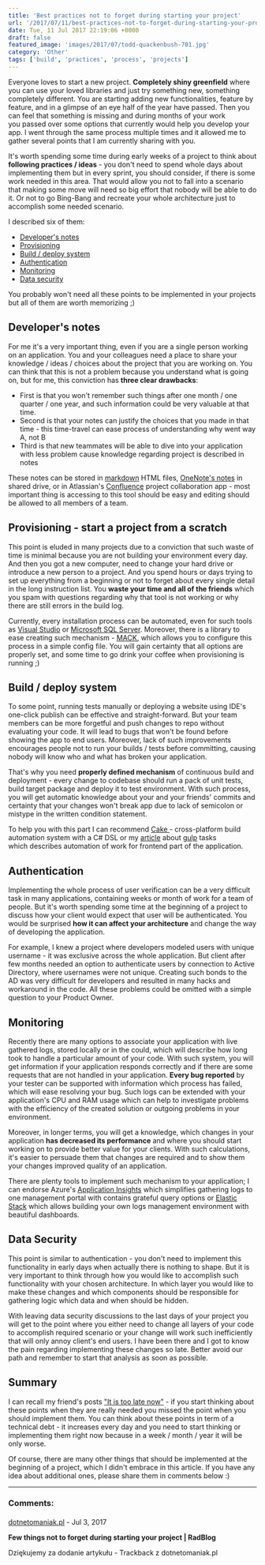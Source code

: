```yaml
---
title: 'Best practices not to forget during starting your project'
url: '/2017/07/11/best-practices-not-to-forget-during-starting-your-project/'
date: Tue, 11 Jul 2017 22:19:06 +0000
draft: false
featured_image: 'images/2017/07/todd-quackenbush-701.jpg'
category: 'Other'
tags: ['build', 'practices', 'process', 'projects']
---
```


Everyone loves to start a new project. **Completely shiny greenfield** where you can use your loved libraries and just try something new, something completely different. You are starting adding new functionalities, feature by feature, and in a glimpse of an eye half of the year have passed. Then you can feel that something is missing and during months of your work you passed over some options that currently would help you develop your app. I went through the same process multiple times and it allowed me to gather several points that I am currently sharing with you.

It's worth spending some time during early weeks of a project to think about **following practices / ideas** - you don't need to spend whole days about implementing them but in every sprint, you should consider, if there is some work needed in this area. That would allow you not to fall into a scenario that making some move will need so big effort that nobody will be able to do it. Or not to go Bing-Bang and recreate your whole architecture just to accomplish some needed scenario.

I described six of them:

 *   [Developer's notes](#developers-notes)
 *   [Provisioning](#provisioning)
 *   [Build / deploy system](#build-deploy)
 *   [Authentication](#authentication)
 *   [Monitoring](#monitoring)
 *   [Data security](#data-security)

You probably won't need all these points to be implemented in your projects but all of them are worth memorizing ;)

Developer's notes
-----------------

For me it's a very important thing, even if you are a single person working on an application. You and your colleagues need a place to share your knowledge / ideas / choices about the project that you are working on. You can think that this is not a problem because you understand what is going on, but for me, this conviction has **three clear drawbacks**:

 *   First is that you won't remember such things after one month / one quarter / one year, and such information could be very valuable at that time.
 *   Second is that your notes can justify the choices that you made in that time - this time-travel can ease process of understanding why went way A, not B
 *   Third is that new teammates will be able to dive into your application with less problem cause knowledge regarding project is described in notes

These notes can be stored in [markdown](https://en.wikipedia.org/wiki/Markdown) HTML files, [OneNote's notes](https://www.onenote.com/) in shared drive, or in Atlassian's [Confluence](https://www.atlassian.com/software/confluence) project collaboration app - most important thing is accessing to this tool should be easy and editing should be allowed to all members of a team.

Provisioning - start a project from a scratch
---------------------------------------------

This point is eluded in many projects due to a conviction that such waste of time is minimal because you are not building your environment every day. And then you got a new computer, need to change your hard drive or introduce a new person to a project. And you spend hours or days trying to set up everything from a beginning or not to forget about every single detail in the long instruction list. You **waste your time and all of the friends** which you spam with questions regarding why that tool is not working or why there are still errors in the build log.

Currently, every installation process can be automated, even for such tools as [Visual Studio](https://docs.microsoft.com/en-us/visualstudio/install/use-command-line-parameters-to-install-visual-studio) or [Microsoft SQL Server](https://docs.microsoft.com/en-us/sql/database-engine/install-windows/install-sql-server-2016-from-the-command-prompt). Moreover, there is a library to ease creating such mechanism - [MACK](https://github.com/ObjectivityLtd/MACK), which allows you to configure this process in a simple config file. You will gain certainty that all options are properly set, and some time to go drink your coffee when provisioning is running ;)

Build / deploy system
---------------------

To some point, running tests manually or deploying a website using IDE's one-click publish can be effective and straight-forward. But your team members can be more forgetful and push changes to repo without evaluating your code. It will lead to bugs that won't be found before showing the app to end users. Moreover, lack of such improvements encourages people not to run your builds / tests before committing, causing nobody will know who and what has broken your application.

That's why you need **properly defined mechanism** of continuous build and deployment - every change to codebase should run a pack of unit tests, build target package and deploy it to test environment. With such process, you will get automatic knowledge about your and your friends' commits and certainty that your changes won't break app due to lack of semicolon or mistype in the written condition statement.

To help you with this part I can recommend [Cake ](http://cakebuild.net/)\- cross-platform build automation system with a C# DSL or my [article](http://blog.objectivity.co.uk/how-to-improve-the-front-end-work-in-asp-net-using-gulp/) about [gulp](http://gulpjs.com/) tasks which describes automation of work for frontend part of the application.

Authentication
--------------

Implementing the whole process of user verification can be a very difficult task in many applications, containing weeks or month of work for a team of people. But it's worth spending some time at the beginning of a project to discuss how your client would expect that user will be authenticated. You would be surprised **how it can affect your architecture** and change the way of developing the application.

For example, I knew a project where developers modeled users with unique username - it was exclusive across the whole application. But client after few months needed an option to authenticate users by connection to Active Directory, where usernames were not unique. Creating such bonds to the AD was very difficult for developers and resulted in many hacks and workaround in the code. All these problems could be omitted with a simple question to your Product Owner.

Monitoring
----------

Recently there are many options to associate your application with live gathered logs, stored locally or in the could, which will describe how long took to handle a particular amount of your code. With such system, you will get information if your application responds correctly and if there are some requests that are not handled in your application. **Every bug reported** by your tester can be supported with information which process has failed, which will ease resolving your bug. Such logs can be extended with your application's CPU and RAM usage which can help to investigate problems with the efficiency of the created solution or outgoing problems in your environment.

Moreover, in longer terms, you will get a knowledge, which changes in your application **has decreased its performance** and where you should start working on to provide better value for your clients. With such calculations, it's easier to persuade them that changes are required and to show them your changes improved quality of an application.

There are plenty tools to implement such mechanism to your application; I can endorse Azure's [Application Insights](https://azure.microsoft.com/en-us/services/application-insights/) which simplifies gathering logs to one management portal with contains grateful query options or [Elastic Stack](https://www.elastic.co/webinars/introduction-elk-stack) which allows building your own logs management environment with beautiful dashboards.

Data Security
-------------

This point is similar to authentication - you don't need to implement this functionality in early days when actually there is nothing to shape. But it is very important to think through how you would like to accomplish such functionality with your chosen architecture. In which layer you would like to make these changes and which components should be responsible for gathering logic which data and when should be hidden.

With leaving data security discussions to the last days of your project you will get to the point where you either need to change all layers of your code to accomplish required scenario or your change will work such inefficiently that will only annoy client's end users. I have been there and I got to know the pain regarding implementing these changes so late. Better avoid our path and remember to start that analysis as soon as possible.

Summary
-------

I can recall my friend's posts ["It is too late now"](http://lukaszolczyk.com/worst-advice-ever/) - if you start thinking about these points when they are really needed you missed the point when you should implement them. You can think about these points in term of a technical debt - it increases every day and you need to start thinking or implementing them right now because in a week / month / year it will be only worse.

Of course, there are many other things that should be implemented at the beginning of a project, which I didn't embrace in this article. If you have any idea about additional ones, please share them in comments below :)

---
### Comments:
#### 
[dotnetomaniak.pl](http://dotnetomaniak.pl/Few-things-not-to-forget-during-starting-your-project-RadBlog "") - <time datetime="2017-07-12 14:54:02">Jul 3, 2017</time>

**Few things not to forget during starting your project | RadBlog**

Dziękujemy za dodanie artykułu - Trackback z dotnetomaniak.pl
